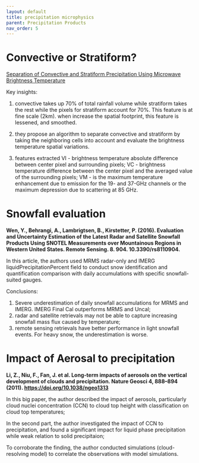 ```yaml
---
layout: default
title: precipitation microphysics
parent: Precipitation Products
nav_order: 5
---
```

# Convective or Stratiform?

[Separation of Convective and Stratiform Precipitation Using Microwave Brightness Temperature](https://journals.ametsoc.org/doi/pdf/10.1175/1520-0450%281999%29038%3C1195%3ASOCASP%3E2.0.CO%3B2)

Key insights:

1. convective takes up 70% of total rainfall volume while stratiform takes the rest while the pixels for stratiform account for 70%.
This feature is at fine scale (2km). when increase the spatial footprint, this feature is lessened, and smoothed.

2. they propose an algorithm to separate convective and stratiform by taking the neighboring cells into account and evaluate the brightness temperature spatial variations.

3. features extracted VI - brightness temperature absolute difference between center pixel and surrounding pixels; VC - brightness temperature difference
between the center pixel and the averaged value of the surrounding pixels; VM - is the maximum temperature enhancement due to emission for the 19- and 37-GHz
channels or the maximum depression due to scattering at 85 GHz.

# Snowfall evaluation

__Wen, Y., Behrangi, A., Lambrigtsen, B., Kirstetter, P. (2016). Evaluation and Uncertainty Estimation of the Latest Radar and Satellite Snowfall Products Using SNOTEL Measurements over Mountainous Regions in Western United States. Remote Sensing. 8. 904. 10.3390/rs8110904.__

In this article, the authors used MRMS radar-only and IMERG liquidPrecipitationPercent field to conduct snow identification and quantification comparison with daily accumulations with specific snowfall-suited gauges. 

Conclusions:

1. Severe underestimation of daily snowfall accumulations for MRMS and IMERG. IMERG Final Cal outperforms MRMS and Uncal;
2. radar and satellite retrievals may not be able to capture increasing snowfall mass flux caused by temperature;
3. remote sensing retrievals have better performance in light snowfall events. For heavy snow, the underestimation is worse.

# Impact of Aerosal to precipitation

__Li, Z., Niu, F., Fan, J. et al. Long-term impacts of aerosols on the vertical development of clouds and precipitation. Nature Geosci 4, 888–894 (2011). https://doi.org/10.1038/ngeo1313__

In this big paper, the author described the impact of aerosols, particularly cloud nuclei concentration (CCN) to cloud top height with classification on cloud top temperatures;

In the second part, the author investigated the impact of CCN to precipitation, and found a significant impact for liquid phase precipitation while weak relation to solid precipitaion;

To corroborate the finding, the author conducted simulations (cloud-resolving model) to correlate the observations with model simulations.

